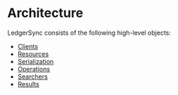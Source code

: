 # Architecture

LedgerSync consists of the following high-level objects:
- [Clients](#clients)
- [Resources](#resources)
- [Serialization](#serialization)
- [Operations]()
- [Searchers]()
- [Results]()